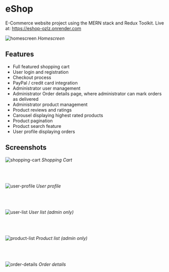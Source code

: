 # eShop

E-Commerce website project using the MERN stack and Redux Toolkit.
Live at: https://eshop-ozlz.onrender.com

![homescreen](https://user-images.githubusercontent.com/83098530/226803208-62b2e12e-99ec-4350-9bb6-9d4cdce4f848.png)
*Homescreen*

## Features

- Full featured shopping cart
- User login and registration
- Checkout process
- PayPal / credit card integration
- Administrator user management
- Administrator Order details page, where administrator can mark orders as delivered
- Administrator product management
- Product reviews and ratings
- Carousel displaying highest rated products
- Product pagination
- Product search feature
- User profile displaying orders

## Screenshots
![shopping-cart](https://user-images.githubusercontent.com/83098530/226806339-1bb7a195-2953-4069-9e39-78c297a05b29.png)
*Shopping Cart*
<br/><br/>
<br/><br/>

![user-profile](https://user-images.githubusercontent.com/83098530/226806356-5de1874c-16ed-4ebb-a947-3bdbca85c903.png)
*User profile*
<br/><br/>
<br/><br/>

![user-list](https://user-images.githubusercontent.com/83098530/226806358-4b760811-80d3-498c-a4b0-8d2c9221e0af.png)
*User list (admin only)*
<br/><br/>
<br/><br/>

![product-list](https://user-images.githubusercontent.com/83098530/226806362-0c50b9be-8081-4b98-9b33-15f4563628e5.png)
*Product list (admin only)*
<br/><br/>
<br/><br/>

![order-details](https://user-images.githubusercontent.com/83098530/226806376-4b488290-2912-42e9-ac3b-ff42f117f527.png)
*Order details*
<br/><br/>
<br/><br/>

